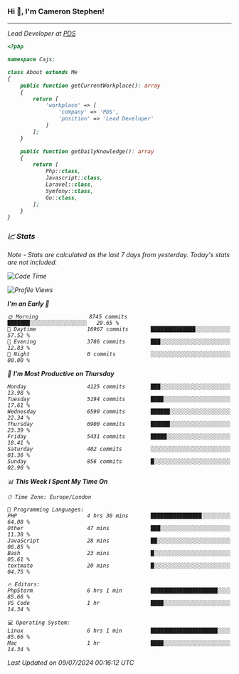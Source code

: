 ### Hi 👋, I'm Cameron Stephen!
<hr>
<p><em>Lead Developer at <a href="https://prindatasolutions.co.uk">PDS</a></p>


```php
<?php

namespace Cajs;

class About extends Me
{
    public function getCurrentWorkplace(): array
    {
        return [
            'workplace' => [
                'company' => 'PDS',
                'position' => 'Lead Developer'
            ]
        ];
    }

    public function getDailyKnowledge(): array
    {
        return [
            Php::class,
            Javascript::class,
            Laravel::class,
            Symfony::class,
            Go::class,
        ];
    }
}
```

### 📈 Stats
<p><em>Note - Stats are calculated as the last 7 days from yesterday. Today's stats are not included.</em></p>


<!--START_SECTION:waka-->
![Code Time](http://img.shields.io/badge/Code%20Time-3%2C867%20hrs%2026%20mins-blue)

![Profile Views](http://img.shields.io/badge/Profile%20Views-0-blue)

**I'm an Early 🐤** 

```text
🌞 Morning                8745 commits        ███████░░░░░░░░░░░░░░░░░░   29.65 % 
🌆 Daytime                16967 commits       ██████████████░░░░░░░░░░░   57.52 % 
🌃 Evening                3786 commits        ███░░░░░░░░░░░░░░░░░░░░░░   12.83 % 
🌙 Night                  0 commits           ░░░░░░░░░░░░░░░░░░░░░░░░░   00.00 % 
```
📅 **I'm Most Productive on Thursday** 

```text
Monday                   4125 commits        ███░░░░░░░░░░░░░░░░░░░░░░   13.98 % 
Tuesday                  5194 commits        ████░░░░░░░░░░░░░░░░░░░░░   17.61 % 
Wednesday                6590 commits        ██████░░░░░░░░░░░░░░░░░░░   22.34 % 
Thursday                 6900 commits        ██████░░░░░░░░░░░░░░░░░░░   23.39 % 
Friday                   5431 commits        █████░░░░░░░░░░░░░░░░░░░░   18.41 % 
Saturday                 402 commits         ░░░░░░░░░░░░░░░░░░░░░░░░░   01.36 % 
Sunday                   856 commits         █░░░░░░░░░░░░░░░░░░░░░░░░   02.90 % 
```


📊 **This Week I Spent My Time On** 

```text
🕑︎ Time Zone: Europe/London

💬 Programming Languages: 
PHP                      4 hrs 30 mins       ████████████████░░░░░░░░░   64.08 % 
Other                    47 mins             ███░░░░░░░░░░░░░░░░░░░░░░   11.38 % 
JavaScript               28 mins             ██░░░░░░░░░░░░░░░░░░░░░░░   06.85 % 
Bash                     23 mins             █░░░░░░░░░░░░░░░░░░░░░░░░   05.61 % 
textmate                 20 mins             █░░░░░░░░░░░░░░░░░░░░░░░░   04.75 % 

🔥 Editors: 
PhpStorm                 6 hrs 1 min         █████████████████████░░░░   85.66 % 
VS Code                  1 hr                ████░░░░░░░░░░░░░░░░░░░░░   14.34 % 

💻 Operating System: 
Linux                    6 hrs 1 min         █████████████████████░░░░   85.66 % 
Mac                      1 hr                ████░░░░░░░░░░░░░░░░░░░░░   14.34 % 
```


 Last Updated on 09/07/2024 00:16:12 UTC
<!--END_SECTION:waka-->
